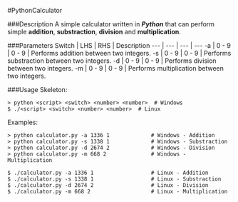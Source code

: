 #PythonCalculator

###Description
A simple calculator written in ***Python*** that can perform simple **addition**, **substraction**, **division** and **multiplication**.

###Parameters
Switch | LHS | RHS | Description
--- | --- | --- | ---
-a | 0 - 9 | 0 - 9 | Performs addition between two integers.
-s | 0 - 9 | 0 - 9 | Performs substraction between two integers.
-d | 0 - 9 | 0 - 9 | Performs division between two integers.
-m | 0 - 9 | 0 - 9 | Performs multiplication between two integers.

###Usage
Skeleton:
```
> python <script> <switch> <number> <number>  # Windows
$ ./<script> <switch> <number> <number>  # Linux
```
Examples:
```
> python calculator.py -a 1336 1             # Windows - Addition
> python calculator.py -s 1338 1             # Windows - Substraction
> python calculator.py -d 2674 2             # Windows - Division
> python calculator.py -m 668 2              # Windows - Multiplication

$ ./calculator.py -a 1336 1                  # Linux - Addition
$ ./calculator.py -s 1338 1                  # Linux - Substraction
$ ./calculator.py -d 2674 2                  # Linux - Division
$ ./calculator.py -m 668 2                   # Linux - Multiplication
```
